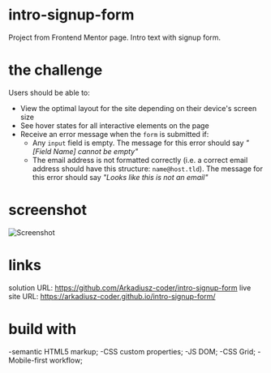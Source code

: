 # intro-signup-form
Project from Frontend Mentor page. Intro text with signup form.

# the challenge 

Users should be able to:
- View the optimal layout for the site depending on their device's screen size
- See hover states for all interactive elements on the page
- Receive an error message when the `form` is submitted if:
  - Any `input` field is empty. The message for this error should say *"[Field Name] cannot be empty"*
  - The email address is not formatted correctly (i.e. a correct email address should have this structure: `name@host.tld`). The message for this error should say *"Looks like this is not an email"*

# screenshot
![Screenshot](/intro-signups-form/signup_form_screenshots)

# links

solution URL: https://github.com/Arkadiusz-coder/intro-signup-form
live site URL: https://arkadiusz-coder.github.io/intro-signup-form/

# build with

-semantic HTML5 markup;
-CSS custom properties;
-JS DOM;
-CSS Grid;
-Mobile-first workflow;

